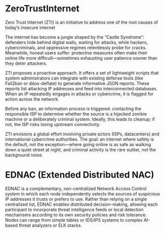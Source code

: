 # ZeroTrustInternet
Zero Trust Internet (ZTI) is an initiative to address one of the root causes of today’s insecure internet

The internet has become a jungle shaped by the “Castle Syndrome”: defenders hide behind digital walls, waiting for attacks, while hackers, cybercriminals, and oppressive regimes relentlessly probe for cracks. Meanwhile, honest users suffer: protective measures often make their online life more difficult—sometimes exhausting user patience sooner than they deter attackers.

ZTI proposes a proactive approach. It offers a set of lightweight scripts that system administrators can integrate with existing defense tools (like Fail2ban or ddos-deflate) to generate informative JSON reports. These reports list attacking IP addresses and feed into interconnected databases. When an IP repeatedly engages in attacks or cybercrime, it is flagged for action across the network.

Before any ban, an information process is triggered: contacting the responsible ISP to determine whether the source is a hijacked zombie machine or a deliberately criminal system. Ideally, this leads to cleanup; if not, the ISP risks losing upstream connectivity.

ZTI envisions a global effort involving private actors (ISPs, datacenters) and international cybercrime authorities. The goal: an internet where safety is the default, not the exception—where going online is as safe as walking down a quiet street at night, and criminal activity is the rare outlier, not the background noise.

# EDNAC (Extended Distributed NAC)
EDNAC is a complementary, non-centralized Network Access Control system in which each node independently selects the sources of suspicious IP addresses it trusts or prefers to use. Rather than relying on a single centralized list, EDNAC enables distributed decision-making, allowing each participant to incorporate threat intelligence feeds or local detection mechanisms according to its own security policies and risk tolerance. Nodes can range from simple tables or IDS/IPS systems to complex AI-based threat analyzers or ELK stacks.
